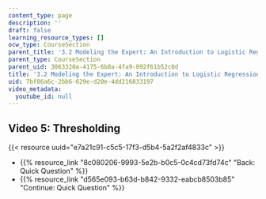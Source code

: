 ```yaml
---
content_type: page
description: ''
draft: false
learning_resource_types: []
ocw_type: CourseSection
parent_title: '3.2 Modeling the Expert: An Introduction to Logistic Regression'
parent_type: CourseSection
parent_uid: 3063320a-4175-6b8a-4fa9-892f61b52c0d
title: '3.2 Modeling the Expert: An Introduction to Logistic Regression'
uid: 7bf86a6c-2bb6-629e-d20e-4dd216833197
video_metadata:
  youtube_id: null
---
```

## Video 5: Thresholding

{{< resource uuid="e7a21c91-c5c5-17f3-d5b4-5a2f2af4833c" >}}

- {{% resource_link "8c080206-9993-5e2b-b0c5-0c4cd73fd74c" "Back: Quick Question" %}}
- {{% resource_link "d565e093-b63d-b842-9332-eabcb8503b85" "Continue: Quick Question" %}}